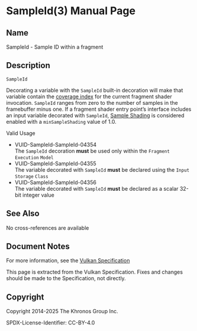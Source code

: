 # SampleId(3) Manual Page

## Name

SampleId - Sample ID within a fragment



## [](#_description)Description

`SampleId`

Decorating a variable with the `SampleId` built-in decoration will make that variable contain the [coverage index](https://registry.khronos.org/vulkan/specs/latest/html/vkspec.html#primsrast-multisampling-coverage-mask) for the current fragment shader invocation. `SampleId` ranges from zero to the number of samples in the framebuffer minus one. If a fragment shader entry point’s interface includes an input variable decorated with `SampleId`, [Sample Shading](https://registry.khronos.org/vulkan/specs/latest/html/vkspec.html#primsrast-sampleshading) is considered enabled with a `minSampleShading` value of 1.0.

Valid Usage

- [](#VUID-SampleId-SampleId-04354)VUID-SampleId-SampleId-04354  
  The `SampleId` decoration **must** be used only within the `Fragment` `Execution` `Model`
- [](#VUID-SampleId-SampleId-04355)VUID-SampleId-SampleId-04355  
  The variable decorated with `SampleId` **must** be declared using the `Input` `Storage` `Class`
- [](#VUID-SampleId-SampleId-04356)VUID-SampleId-SampleId-04356  
  The variable decorated with `SampleId` **must** be declared as a scalar 32-bit integer value

## [](#_see_also)See Also

No cross-references are available

## [](#_document_notes)Document Notes

For more information, see the [Vulkan Specification](https://registry.khronos.org/vulkan/specs/latest/html/vkspec.html#SampleId)

This page is extracted from the Vulkan Specification. Fixes and changes should be made to the Specification, not directly.

## [](#_copyright)Copyright

Copyright 2014-2025 The Khronos Group Inc.

SPDX-License-Identifier: CC-BY-4.0